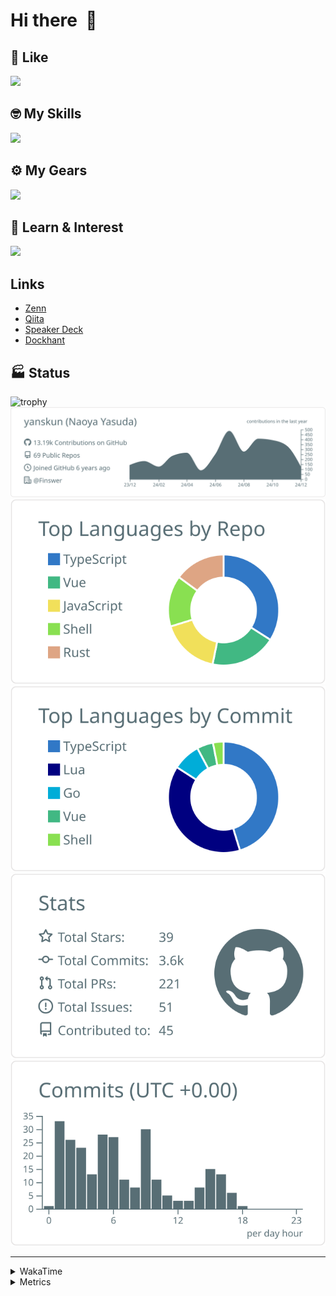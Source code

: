 # Hi there&nbsp; :wave:

## 💌 Like
<img src="https://go-skill-icons.vercel.app/api/icons?i=github" />

## 🤓 My Skills
<img src="https://go-skill-icons.vercel.app/api/icons?i=js,ts,vue,nuxtjs,react,nextjs,go,lua,git" />

## ⚙️ My Gears
<img src="https://go-skill-icons.vercel.app/api/icons?i=neovim,vscode,githubcopilot,alacritty,tmux" />

## 📖 Learn & Interest
<img src="https://go-skill-icons.vercel.app/api/icons?i=rust,deno,css,zig,playwright,githubactions,storybook,netlify,eslint" />

## Links
- [Zenn](https://zenn.dev/yanskun)
- [Qiita](https://qiita.com/yanskun)
- [Speaker Deck](https://speakerdeck.com/yanskun)
- [Dockhant](https://www.dockhunt.com/users/yanskun)

<!-- https://github.com/ryo-ma/github-profile-trophy -->

## 🏭 Status

<img src="https://github-profile-trophy.vercel.app/?username=yanskun&theme=onedark&row=1" alt="trophy">

<!-- https://github.com/vn7n24fzkq/github-profile-summary-cards -->
<picture>
  <source media="(prefers-color-scheme: dark)" srcset="https://raw.githubusercontent.com/yanskun/yanskun/master/profile-summary-card-output/nord_dark/0-profile-details.svg">
 <img src="https://raw.githubusercontent.com/yanskun/yanskun/master/profile-summary-card-output/default/0-profile-details.svg">
</picture>
<br>
<picture>
  <source media="(prefers-color-scheme: dark)" srcset="https://raw.githubusercontent.com/yanskun/yanskun/master/profile-summary-card-output/nord_dark/1-repos-per-language.svg">
 <img src="https://raw.githubusercontent.com/yanskun/yanskun/master/profile-summary-card-output/default/1-repos-per-language.svg">
</picture>
<picture>
  <source media="(prefers-color-scheme: dark)" srcset="https://raw.githubusercontent.com/yanskun/yanskun/master/profile-summary-card-output/nord_dark/2-most-commit-language.svg">
 <img src="https://raw.githubusercontent.com/yanskun/yanskun/master/profile-summary-card-output/default/2-most-commit-language.svg">
</picture>
<br>
<picture>
  <source media="(prefers-color-scheme: dark)" srcset="https://raw.githubusercontent.com/yanskun/yanskun/master/profile-summary-card-output/nord_dark/3-stats.svg">
 <img src="https://raw.githubusercontent.com/yanskun/yanskun/master/profile-summary-card-output/default/3-stats.svg">
</picture>
<picture>
  <source media="(prefers-color-scheme: dark)" srcset="https://raw.githubusercontent.com/yanskun/yanskun/master/profile-summary-card-output/nord_dark/4-productive-time.svg">
 <img src="https://raw.githubusercontent.com/yanskun/yanskun/master/profile-summary-card-output/default/4-productive-time.svg">
</picture>

---

<details>
  <summary>WakaTime</summary>
<!--START_SECTION:waka-->
![Code Time](http://img.shields.io/badge/Code%20Time-1%2C597%20hrs%2032%20mins-blue)

**🐱 My GitHub Data** 

> 📦 144.0 kB Used in GitHub's Storage 
 > 
> 🏆 3,180 Contributions in the Year 2024
 > 
> 💼 Opted to Hire
 > 
> 📜 125 Public Repositories 
 > 
> 🔑 4 Private Repositories 
 > 
**I'm an Early 🐤** 

```text
🌞 Morning                7898 commits        ████░░░░░░░░░░░░░░░░░░░░░   14.61 % 
🌆 Daytime                30062 commits       ██████████████░░░░░░░░░░░   55.62 % 
🌃 Evening                12570 commits       ██████░░░░░░░░░░░░░░░░░░░   23.26 % 
🌙 Night                  3522 commits        ██░░░░░░░░░░░░░░░░░░░░░░░   06.52 % 
```
📅 **I'm Most Productive on Tuesday** 

```text
Monday                   7845 commits        ████░░░░░░░░░░░░░░░░░░░░░   14.51 % 
Tuesday                  11415 commits       █████░░░░░░░░░░░░░░░░░░░░   21.12 % 
Wednesday                10715 commits       █████░░░░░░░░░░░░░░░░░░░░   19.82 % 
Thursday                 10403 commits       █████░░░░░░░░░░░░░░░░░░░░   19.25 % 
Friday                   8431 commits        ████░░░░░░░░░░░░░░░░░░░░░   15.60 % 
Saturday                 2123 commits        █░░░░░░░░░░░░░░░░░░░░░░░░   03.93 % 
Sunday                   3120 commits        █░░░░░░░░░░░░░░░░░░░░░░░░   05.77 % 
```


📊 **This Week I Spent My Time On** 

```text
🕑︎ Time Zone: Asia/Tokyo

💬 Programming Languages: 
TypeScript               22 hrs 18 mins      ██████████████████░░░░░░░   70.79 % 
Markdown                 4 hrs               ███░░░░░░░░░░░░░░░░░░░░░░   12.70 % 
YAML                     1 hr 32 mins        █░░░░░░░░░░░░░░░░░░░░░░░░   04.89 % 
Bash                     1 hr 4 mins         █░░░░░░░░░░░░░░░░░░░░░░░░   03.43 % 
Lua                      52 mins             █░░░░░░░░░░░░░░░░░░░░░░░░   02.79 % 

🔥 Editors: 
Neovim                   31 hrs 27 mins      █████████████████████████   99.81 % 
VS Code                  3 mins              ░░░░░░░░░░░░░░░░░░░░░░░░░   00.19 % 

💻 Operating System: 
Mac                      31 hrs 31 mins      █████████████████████████   100.00 % 
```


 Last Updated on 09/12/2024 06:20:02 UTC
<!--END_SECTION:waka-->
</details>

<details>
  <summary>Metrics</summary>
  <img src="https://github.com/yanskun/yanskun/blob/main/github-metrics.svg" alt="Metrics">
</details>
